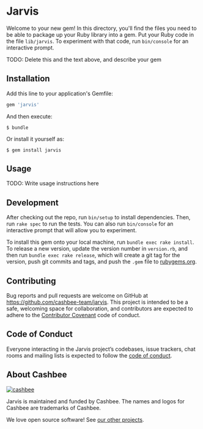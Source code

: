 # Jarvis

Welcome to your new gem! In this directory, you'll find the files you need to be able to package up your Ruby library into a gem. Put your Ruby code in the file `lib/jarvis`. To experiment with that code, run `bin/console` for an interactive prompt.

TODO: Delete this and the text above, and describe your gem

## Installation

Add this line to your application's Gemfile:

```ruby
gem 'jarvis'
```

And then execute:

    $ bundle

Or install it yourself as:

    $ gem install jarvis

## Usage

TODO: Write usage instructions here

## Development

After checking out the repo, run `bin/setup` to install dependencies. Then, run `rake spec` to run the tests. You can also run `bin/console` for an interactive prompt that will allow you to experiment.

To install this gem onto your local machine, run `bundle exec rake install`. To release a new version, update the version number in `version.rb`, and then run `bundle exec rake release`, which will create a git tag for the version, push git commits and tags, and push the `.gem` file to [rubygems.org](https://rubygems.org).

## Contributing

Bug reports and pull requests are welcome on GitHub at https://github.com/cashbee-team/jarvis. This project is intended to be a safe, welcoming space for collaboration, and contributors are expected to adhere to the [Contributor Covenant](http://contributor-covenant.org) code of conduct.

## Code of Conduct

Everyone interacting in the Jarvis project’s codebases, issue trackers, chat rooms and mailing lists is expected to follow the [code of conduct](https://github.com/cashbee-team/jarvis/blob/master/CODE_OF_CONDUCT.md).

## About Cashbee

[![cashbee][cashbee-logo]][cashbee]

Jarvis is maintained and funded by Cashbee.
The names and logos for Cashbee are trademarks of Cashbee.

We love open source software!
See [our other projects][community].

[cashbee]: https://www.cashbee.fr/?utm_source=github
[cashbee-logo]: https://assets.website-files.com/5de92161372b4da5bdf82ef1/5de937c51db32aaf9bd95427_Cashbee.svg
[community]: https://github.com/cashbee-team/
